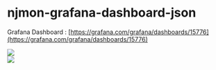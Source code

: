# njmon-grafana-dashboard-json
Grafana Dashboard : [https://grafana.com/grafana/dashboards/15776](https://grafana.com/grafana/dashboards/15776)   

![](https://grafana.com/api/dashboards/15776/images/11686/image)   
![](https://grafana.com/api/dashboards/15776/images/11687/image)
